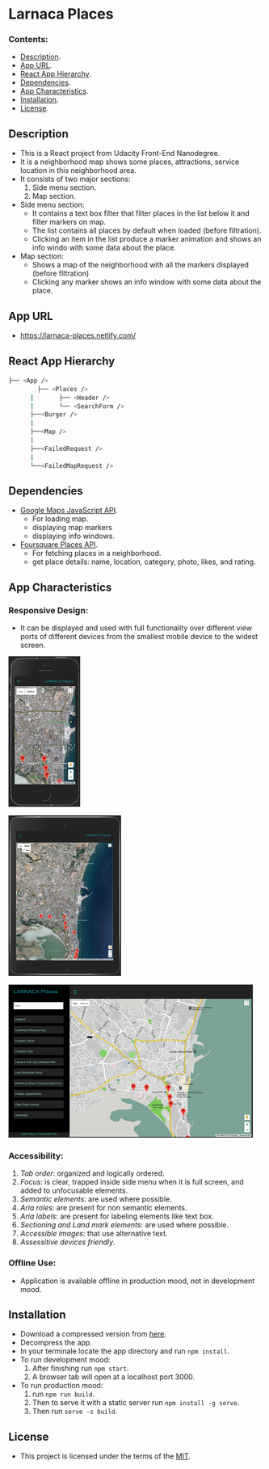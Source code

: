 # Larnaca Places


### Contents:

- [Description](#description).
- [App URL](#app-url).
- [React App Hierarchy](#react-app-hierarchy).
- [Dependencies](#dependencies).
- [App Characteristics](#app-characteristics).
- [Installation](#installation).
- [License](#license).


## Description

- This is a React project from Udacity Front-End Nanodegree.
- It is a neighborhood map shows some places, attractions, service location in this neighborhood area.
- It consists of two major sections:
  1. Side menu section.
  2. Map section.
- Side menu section:
  - It contains a text box filter that filter places in the list below it and filter markers on map.
  - The list contains all places by default when loaded (before filtration).
  - Clicking an item in the list produce a marker animation and shows an info windo with some data about the place.
- Map section:
  - Shows a map of the neighborhood with all the markers displayed (before filtration)
  - Clicking any marker shows an info window with some data about the place.
  
## App URL

- https://larnaca-places.netlify.com/
  
## React App Hierarchy
  
  ```bash
├── <App />
        ├── <Places />
        |       ├── <Header />
        |       └── <SearchForm />
        ├──<Burger />
        |
        ├──<Map />
        |
        ├──<FailedRequest />
        |
        └──<FailedMapRequest />
```


## Dependencies

- [Google Maps JavaScript API](https://developers.google.com/maps/documentation/javascript/tutorial).
  - For loading map. 
  - displaying map markers
  - displaying info windows.
- [Foursquare Places API](https://developer.foursquare.com/places-api).
  - For fetching places in a neighborhood.
  - get place details: name, location, category, photo, likes, and rating.
  
  
## App Characteristics

### Responsive Design:

 - It can be displayed and used with full functionality over different view ports of different devices from the smallest mobile device to the widest screen.
 
 ![mobile view](https://github.com/Islam888/larnaca-places/blob/master/mobile-view2.png)
 
 ![ipad view](https://github.com/Islam888/larnaca-places/blob/master/mobile-view.png)
 
 ![Desktop view](https://github.com/Islam888/larnaca-places/blob/master/desktop.png)
 
 
### Accessibility:
  1. *Tab order*: organized and logically ordered.
  2. *Focus*: is clear, trapped inside side menu when it is full screen, and added to unfocusable elements.
  3. *Semantic elements*: are used where possible.
  4. *Aria roles*: are present for non semantic elements.
  5. *Aria labels*: are present for labeling elements like text box.
  6. *Sectioning and Land mark elements*: are used where possible.
  7. *Accessible images*: that use alternative text.
  8. *Assessitive devices friendly*.
  
### Offline Use:
 - Application is available offline in production mood, not in development mood.
 
 
## Installation
 
  - Download a compressed version from [here](https://github.com/Islam888/larnaca-places/archive/master.zip).
  - Decompress the app.
  - In your terminale locate the app directory and run `npm install`.
  - To run development mood:
    1. After finishing run `npm start`.
    2. A browser tab will open at a localhost port 3000.
  - To run production mood:
    1. run `npm run build`.
    2. Then to serve it with a static server run `npm install -g serve`.
    3. Then run `serve -s build`.

  
  
## License

- This project is licensed under the terms of the [MIT](https://github.com/Islam888/larnaca-places/blob/master/LICENSE.md).
 
